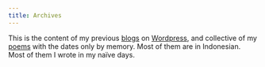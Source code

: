 ```yaml
---
title: Archives
---
```


This is the content of my previous [blogs](/tags/blog "Link to list of posts tagged 'blog'") on [Wordpress](https://bandungpunyablog.wordpress.com "Link to bandungpunyablog.wordpress.com"), and collective of my [poems](/tags/poem "Link to list of posts tagged 'poems'") with the dates only by memory.
Most of them are in Indonesian.
Most of them I wrote in my naïve days.